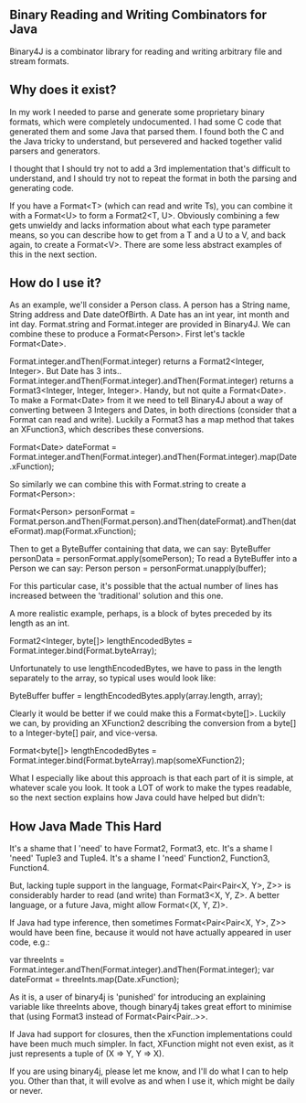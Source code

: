 Binary Reading and Writing Combinators for Java
-----------------------------------------------

Binary4J is a combinator library for reading and writing arbitrary file and stream formats.

Why does it exist?
------------------

In my work I needed to parse and generate some proprietary binary formats, which were completely undocumented.  I had some C code that generated them and some Java that parsed them.  I found both the C and the Java tricky to understand, but persevered and hacked together valid parsers and generators.

I thought that I should try not to add a 3rd implementation that's difficult to understand, and I should try not to repeat the format in both the parsing and generating code.

If you have a Format&lt;T&gt; (which can read and write Ts), you can combine it with a Format&lt;U&gt; to form a Format2&lt;T, U&gt;.  Obviously combining a few gets unwieldy and lacks information about what each type parameter means, so you can describe how to get from a T and a U to a V, and back again, to create a Format&lt;V&gt;.  There are some less abstract examples of this in the next section.

How do I use it?
----------------

As an example, we'll consider a Person class.  A person has a String name, String address and Date dateOfBirth.
A Date has an int year, int month and int day.  Format.string and Format.integer are provided in Binary4J.  We can combine these to produce a Format&lt;Person&gt;.  First let's tackle Format&lt;Date&gt;.

Format.integer.andThen(Format.integer) returns a Format2&lt;Integer, Integer&gt;.  But Date has 3 ints..
Format.integer.andThen(Format.integer).andThen(Format.integer) returns a Format3&lt;Integer, Integer, Integer&gt;.  Handy, but not quite a Format&lt;Date&gt;.  To make a Format&lt;Date&gt; from it we need to tell Binary4J about a way of converting between 3 Integers and Dates, in both directions (consider that a Format can read and write).  Luckily a Format3 has a map method that takes an XFunction3, which describes these conversions.

Format&lt;Date&gt; dateFormat = Format.integer.andThen(Format.integer).andThen(Format.integer).map(Date.xFunction);

So similarly we can combine this with Format.string to create a Format&lt;Person&gt;:

Format&lt;Person&gt; personFormat = Format.person.andThen(Format.person).andThen(dateFormat).andThen(dateFormat).map(Format.xFunction);

Then to get a ByteBuffer containing that data, we can say: ByteBuffer personData = personFormat.apply(somePerson);
To read a ByteBuffer into a Person we can say: Person person = personFormat.unapply(buffer);

For this particular case, it's possible that the actual number of lines has increased between the 'traditional' solution and this one.

A more realistic example, perhaps, is a block of bytes preceded by its length as an int.

Format2&lt;Integer, byte[]&gt; lengthEncodedBytes = Format.integer.bind(Format.byteArray);

Unfortunately to use lengthEncodedBytes, we have to pass in the length separately to the array, so typical uses would look like:

ByteBuffer buffer = lengthEncodedBytes.apply(array.length, array);

Clearly it would be better if we could make this a Format&lt;byte[]&gt;.  Luckily we can, by providing an XFunction2 describing the conversion from a byte[] to a Integer-byte[] pair, and vice-versa.

Format&lt;byte[]&gt; lengthEncodedBytes = Format.integer.bind(Format.byteArray).map(someXFunction2);

What I especially like about this approach is that each part of it is simple, at whatever scale you look.  It took a LOT of work to make the types readable, so the next section explains how Java could have helped but didn't:

How Java Made This Hard
-----------------------

It's a shame that I 'need' to have Format2, Format3, etc.  It's a shame I 'need' Tuple3 and Tuple4.  It's a shame I 'need' Function2, Function3, Function4.

But, lacking tuple support in the language, Format&lt;Pair&lt;Pair&lt;X, Y&gt;, Z&gt;&gt; is considerably harder to read (and write) than Format3&lt;X, Y, Z&gt;.  A better language, or a future Java, might allow Format&lt;(X, Y, Z)&gt;.

If Java had type inference, then sometimes Format&lt;Pair&lt;Pair&lt;X, Y&gt;, Z&gt;&gt; would have been fine, because it would not have actually appeared in user code, e.g.:

var threeInts = Format.integer.andThen(Format.integer).andThen(Format.integer);
var dateFormat = threeInts.map(Date.xFunction);

As it is, a user of binary4j is 'punished' for introducing an explaining variable like threeInts above, though binary4j takes great effort to minimise that (using Format3 instead of Format&lt;Pair&lt;Pair..&gt;&gt;.

If Java had support for closures, then the xFunction implementations could have been much much simpler.  In fact, XFunction might not even exist, as it just represents a tuple of (X =&gt; Y, Y =&gt; X).

If you are using binary4j, please let me know, and I'll do what I can to help you.  Other than that, it will evolve as and when I use it, which might be daily or never.